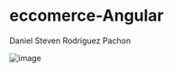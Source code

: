 # eccomerce-Angular

Daniel Steven Rodriguez Pachon

![image](https://github.com/danielPachon/eccomerce-Angular/assets/81037147/919ed14a-5d7d-4882-b74a-735381d4a2dd)
